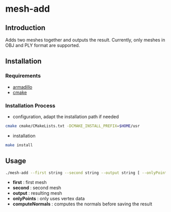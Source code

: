 # mesh-add

## Introduction

Adds two meshes together and outputs the result.
Currently, only meshes in OBJ and PLY format are supported.

## Installation

### Requirements

- [armadillo](http://arma.sourceforge.net)
- [cmake](https://cmake.org)

### Installation Process

- configuration, adapt the installation path if needed
```sh
cmake cmake/CMakeLists.txt -DCMAKE_INSTALL_PREFIX=$HOME/usr
```
- installation
```sh
make install
```
## Usage

```sh
./mesh-add --first string --second string --output string [ --onlyPoints ] [ --computeNormals ]
```

- **first** : first mesh
- **second** : second mesh
- **output** : resulting mesh
- **onlyPoints** : only uses vertex data
- **computeNormals** : computes the normals before saving the result

